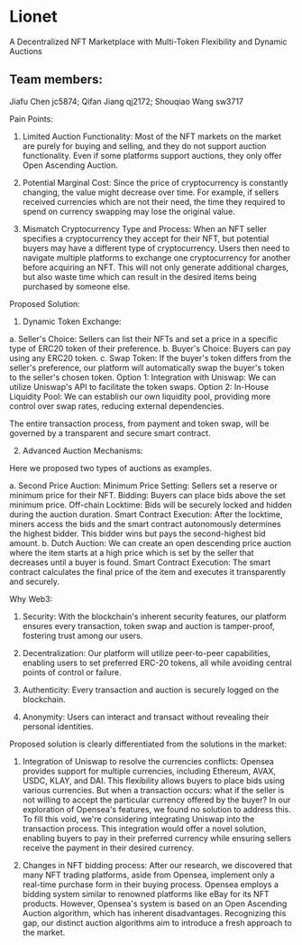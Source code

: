 # Lionet
A Decentralized NFT Marketplace with Multi-Token Flexibility and Dynamic Auctions

## Team members:
Jiafu Chen jc5874; Qifan Jiang qj2172; Shouqiao Wang sw3717


Pain Points:

1. Limited Auction Functionality:
   Most of the NFT markets on the market are purely for buying and selling, and they do not support auction functionality. Even if some platforms support auctions, they only offer Open Ascending Auction. 

2. Potential Marginal Cost:
   Since the price of cryptocurrency is constantly changing, the value might decrease over time. For example, if sellers received currencies which are not their need, the time they required to spend on currency swapping may lose the original value.

3. Mismatch Cryptocurrency Type and Process:
   When an NFT seller specifies a cryptocurrency they accept for their NFT, but potential buyers may have a different type of cryptocurrency. Users then need to navigate multiple platforms to exchange one cryptocurrency for another before acquiring an NFT. This will not only generate additional charges, but also waste time which can result in the desired items being purchased by someone else.



Proposed Solution:

1. Dynamic Token Exchange:

a. Seller's Choice: Sellers can list their NFTs and set a price in a specific type of ERC20 token of their preference.
b. Buyer's Choice: Buyers can pay using any ERC20 token. 
c. Swap Token: If the buyer's token differs from the seller's preference, our platform will automatically swap the buyer's token to the seller's chosen token.
   Option 1: Integration with Uniswap: We can utilize Uniswap's API to facilitate the token swaps.
   Option 2: In-House Liquidity Pool: We can establish our own liquidity pool, providing more control over swap rates, reducing external dependencies.

The entire transaction process, from payment and token swap, will be governed by a transparent and secure smart contract.

2. Advanced Auction Mechanisms:

Here we proposed two types of auctions as examples.

a. Second Price Auction:
   Minimum Price Setting: Sellers set a reserve or minimum price for their NFT.
   Bidding: Buyers can place bids above the set minimum price.
   Off-chain Locktime: Bids will be securely locked and hidden during the auction duration.
   Smart Contract Execution: After the locktime, miners access the bids and the smart contract autonomously determines the highest bidder. This bidder wins but pays the second-highest bid amount.
b. Dutch Auction: 
   We can create an open descending price auction where the item starts at a high price which is set by the seller that decreases until a buyer is found.
   Smart Contract Execution: The smart contract calculates the final price of the item and executes it transparently and securely.


Why Web3:

1. Security:
   With the blockchain's inherent security features, our platform ensures every transaction, token swap and auction is tamper-proof, fostering trust among our users.

2. Decentralization:
   Our platform will utilize peer-to-peer capabilities, enabling users to set preferred ERC-20 tokens, all while avoiding central points of control or failure.

3. Authenticity:
   Every transaction and auction is securely logged on the blockchain.

4. Anonymity:
   Users can interact and transact without revealing their personal identities.



Proposed solution is clearly differentiated from the solutions in the market:

1. Integration of Uniswap to resolve the currencies conflicts:
   Opensea provides support for multiple currencies, including Ethereum, AVAX, USDC, KLAY, and DAI. This flexibility allows buyers to place bids using various currencies. But when a transaction occurs: what if the seller is not willing to accept the particular currency offered by the buyer? In our exploration of Opensea's features, we found no solution to address this. To fill this void, we're considering integrating Uniswap into the transaction process. This integration would offer a novel solution, enabling buyers to pay in their preferred currency while ensuring sellers receive the payment in their desired currency.

2. Changes in NFT bidding process:
   After our research, we discovered that many NFT trading platforms, aside from Opensea, implement only a real-time purchase form in their buying process. Opensea employs a bidding system similar to renowned platforms like eBay for its NFT products. However, Opensea's system is based on an Open Ascending Auction algorithm, which has inherent disadvantages. Recognizing this gap, our distinct auction algorithms aim to introduce a fresh approach to the market.
